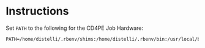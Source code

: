# Instructions

Set `PATH` to the following for the CD4PE Job Hardware:

```shell
PATH=/home/distelli/.rbenv/shims:/home/distelli/.rbenv/bin:/usr/local/bin:/bin:/usr/bin:/usr/local/sbin:/usr/sbin:/home/distelli/.local/bin:/home/distelli/bin
```
